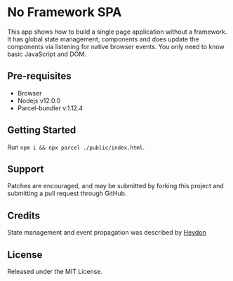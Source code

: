 No Framework SPA
===================================

This app shows how to build a single page application without a framework. It has
global state management, components and does update the components via listening
for native browser events. You only need to know basic JavaScript and DOM. 

Pre-requisites
--------------

- Browser 
- Nodejs v12.0.0
- Parcel-bundler v.1.12.4

Getting Started
---------------

Run `npm i && npx parcel ./public/index.html`.

Support
-------

Patches are encouraged, and may be submitted by forking this project and
submitting a pull request through GitHub. 

## Credits

State management and event propagation was described by
[Heydon](https://gist.github.com/Heydon/9de1a8b55dd1448281fad013503a5b7a#gistcomment-2657236)

License
-------
Released under the MIT License.
